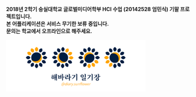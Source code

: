 **2018년 2학기 숭실대학교 글로벌미디어학부 HCI 수업 (20142528 엄민식) 기말 프로젝트입니다.**<br>
**본 어플리케이션은 서비스 무기한 보류 중입니다.**<br>
**문의는 학교에서 오프라인으로 해주세요.**

<img src="facebook_page_cover.gif" width="75%" height="75%">
